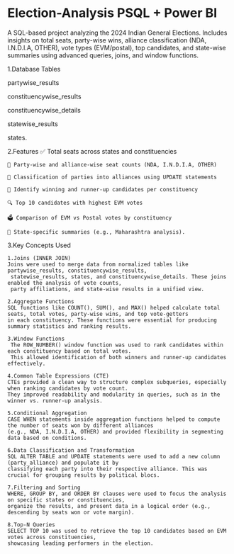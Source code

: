 # Election-Analysis PSQL + Power BI
A SQL-based project analyzing the 2024 Indian General Elections. Includes insights on total seats, party-wise wins, alliance classification (NDA, I.N.D.I.A, OTHER), vote types (EVM/postal), top candidates, and state-wise summaries using advanced queries, joins, and window functions.

1.Database Tables
 
  partywise_results
       
  constituencywise_results
       
  constituencywise_details
       
  statewise_results
       
  states.



 2.Features
    ✅ Total seats across states and constituencies
    
    🧮 Party-wise and alliance-wise seat counts (NDA, I.N.D.I.A, OTHER)
    
    🔁 Classification of parties into alliances using UPDATE statements
    
    🥇 Identify winning and runner-up candidates per constituency
    
    🔍 Top 10 candidates with highest EVM votes
    
    🗳️ Comparison of EVM vs Postal votes by constituency
    
    📍 State-specific summaries (e.g., Maharashtra analysis).
  

3.Key Concepts Used

    1.Joins (INNER JOIN)
    Joins were used to merge data from normalized tables like partywise_results, constituencywise_results,
     statewise_results, states, and constituencywise_details. These joins enabled the analysis of vote counts, 
     party affiliations, and state-wise results in a unified view.
    
    2.Aggregate Functions
    SQL functions like COUNT(), SUM(), and MAX() helped calculate total seats, total votes, party-wise wins, and top vote-getters
    in each constituency. These functions were essential for producing summary statistics and ranking results.
    
    3.Window Functions
     The ROW_NUMBER() window function was used to rank candidates within each constituency based on total votes.
     This allowed identification of both winners and runner-up candidates effectively.
     
    4.Common Table Expressions (CTE)
    CTEs provided a clean way to structure complex subqueries, especially when ranking candidates by vote count.
    They improved readability and modularity in queries, such as in the winner vs. runner-up analysis.
    
    5.Conditional Aggregation
    CASE WHEN statements inside aggregation functions helped to compute the number of seats won by different alliances 
    (e.g., NDA, I.N.D.I.A, OTHER) and provided flexibility in segmenting data based on conditions.
    
    6.Data Classification and Transformation
    SQL ALTER TABLE and UPDATE statements were used to add a new column (party_alliance) and populate it by 
    classifying each party into their respective alliance. This was crucial for grouping results by political blocs.
    
    7.Filtering and Sorting
    WHERE, GROUP BY, and ORDER BY clauses were used to focus the analysis on specific states or constituencies, 
    organize the results, and present data in a logical order (e.g., descending by seats won or vote margin).
    
    8.Top-N Queries
    SELECT TOP 10 was used to retrieve the top 10 candidates based on EVM votes across constituencies,
    showcasing leading performers in the election.
